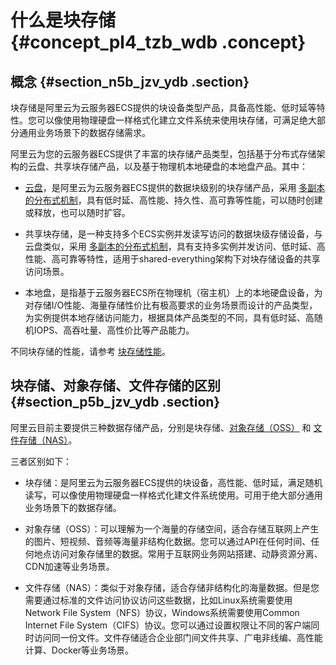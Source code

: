 # 什么是块存储 {#concept_pl4_tzb_wdb .concept}

## 概念 {#section_n5b_jzv_ydb .section}

块存储是阿里云为云服务器ECS提供的块设备类型产品，具备高性能、低时延等特性。您可以像使用物理硬盘一样格式化建立文件系统来使用块存储，可满足绝大部分通用业务场景下的数据存储需求。

阿里云为您的云服务器ECS提供了丰富的块存储产品类型，包括基于分布式存储架构的云盘、共享块存储产品，以及基于物理机本地硬盘的本地盘产品。其中：

-   [云盘](intl.zh-CN/产品简介/块存储/云盘和共享块存储.md#)，是阿里云为云服务器ECS提供的数据块级别的块存储产品，采用 [多副本的分布式机制](intl.zh-CN/产品简介/块存储/云盘三副本技术.md#)，具有低时延、高性能、持久性、高可靠等性能，可以随时创建或释放，也可以随时扩容。

-   共享块存储，是一种支持多个ECS实例并发读写访问的数据块级存储设备，与云盘类似，采用 [多副本的分布式机制](intl.zh-CN/产品简介/块存储/云盘三副本技术.md#)，具有支持多实例并发访问、低时延、高性能、高可靠等特性，适用于shared-everything架构下对块存储设备的共享访问场景。

-   本地盘，是指基于云服务器ECS所在物理机（宿主机）上的本地硬盘设备，为对存储I/O性能、海量存储性价比有极高要求的业务场景而设计的产品类型，为实例提供本地存储访问能力，根据具体产品类型的不同，具有低时延、高随机IOPS、高吞吐量、高性价比等产品能力。

不同块存储的性能，请参考 [块存储性能](intl.zh-CN/产品简介/块存储/块存储性能.md#)。

## 块存储、对象存储、文件存储的区别 {#section_p5b_jzv_ydb .section}

阿里云目前主要提供三种数据存储产品，分别是块存储、[对象存储（OSS）](https://www.alibabacloud.com/help/product/31815.htm) 和 [文件存储（NAS）](https://www.alibabacloud.com/help/product/27516.htm)。

三者区别如下：

-   块存储：是阿里云为云服务器ECS提供的块设备，高性能、低时延，满足随机读写，可以像使用物理硬盘一样格式化建文件系统使用。可用于绝大部分通用业务场景下的数据存储。

-   对象存储（OSS）：可以理解为一个海量的存储空间，适合存储互联网上产生的图片、短视频、音频等海量非结构化数据。您可以通过API在任何时间、任何地点访问对象存储里的数据。常用于互联网业务网站搭建、动静资源分离、CDN加速等业务场景。

-   文件存储（NAS）：类似于对象存储，适合存储非结构化的海量数据。但是您需要通过标准的文件访问协议访问这些数据，比如Linux系统需要使用Network File System（NFS）协议，Windows系统需要使用Common Internet File System（CIFS）协议。您可以通过设置权限让不同的客户端同时访问同一份文件。文件存储适合企业部门间文件共享、广电非线编、高性能计算、Docker等业务场景。


